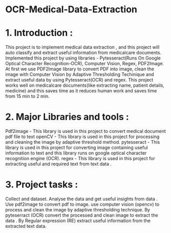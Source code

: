 # OCR-Medical-Data-Extraction

# 1. Introduction :
This project is to implement medical data extraction , and this project will auto classify and extract useful information from medicalcare documents.
Implemented this project by using libraries - Pytesseract(Runs On Google Optical Character Recognition-OCR), Computer Vision, Regex, PDF2Image.
At first we use PDF2Image library to convert PDF into image, clean the image with Computer Vision by Adaptive Thresholding Techinique and extract useful data by using Pytesseract(OCR) and regex.
This project works well on medicalcare documents(like extracting name, patient details, medicine) and this saves time as it reduces human work and saves time from 15 min to 2 min.

# 2. Major Libraries and tools :
Pdf2image - This library is used in this project to convert medical document pdf file to text
openCV - This library is used in this project for processing and cleaning the image by adaptive threshold method.
pytesseract - This library is used in this project for converting image containing useful information to text and this library runs on google optical character recognition engine (OCR).
regex - This library is used in this project for extracting useful and required text from text data .


# 3. Project tasks :
Collect and dataset.
Analyse the data and get useful insights from data .
Use pdf2image to convert pdf to image.
use computer vision (opencv) to process and clean the image by adaptive thresholding technique.
By pyteserract (OCR) convert the processed and clean image to extract the data .
By Regular expression (RE) extract useful information from the extracted text data.
